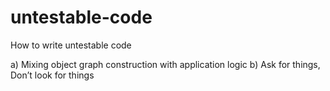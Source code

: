 # untestable-code
How to write untestable code

a) Mixing object graph construction with application logic
b) Ask for things, Don’t look for things